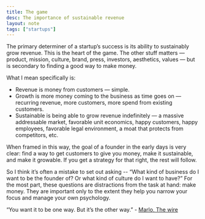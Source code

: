 ```yaml
---
title: The game
desc: The importance of sustainable revenue
layout: note
tags: ["startups"]
---
```


The primary determiner of a startup’s success is its ability to sustainably grow revenue. This is the heart of the game. The other stuff matters — product, mission, culture, brand, press, investors, aesthetics, values — but is secondary to finding a good way to make money.

What I mean specifically is:

- Revenue is money from customers — simple.
- Growth is more money coming to the business as time goes on — recurring revenue, more customers, more spend from existing customers.
- Sustainable is being able to grow revenue indefinitely — a massive addressable market, favorable unit economics, happy customers, happy employees, favorable legal environment, a moat that protects from competitors, etc.

When framed in this way, the goal of a founder in the early days is very clear: find a way to get customers to give you money, make it sustainable, and make it growable. If you get a strategy for that right, the rest will follow.

So I think it’s often a mistake to set out asking -- “What kind of business do I want to be the founder of? Or what kind of culture do I want to have?” For the most part, these questions are distractions from the task at hand: make money. They are important only to the extent they help you narrow your focus and manage your own psychology.

“You want it to be one way. But it’s the other way.” - [Marlo, The wire](https://www.youtube.com/watch?v=409Pjtq7jzY)